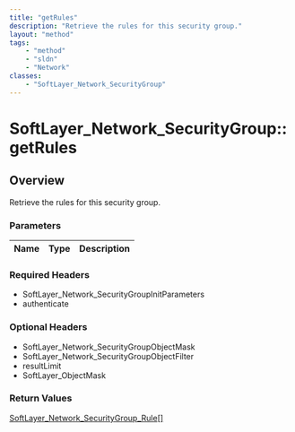 ```yaml
---
title: "getRules"
description: "Retrieve the rules for this security group."
layout: "method"
tags:
    - "method"
    - "sldn"
    - "Network"
classes:
    - "SoftLayer_Network_SecurityGroup"
---
```

# SoftLayer_Network_SecurityGroup::getRules
## Overview 
Retrieve the rules for this security group.

### Parameters 
|Name | Type | Description |
| --- | --- | --- |


### Required Headers
* SoftLayer_Network_SecurityGroupInitParameters
* authenticate

### Optional Headers
* SoftLayer_Network_SecurityGroupObjectMask
* SoftLayer_Network_SecurityGroupObjectFilter
* resultLimit
* SoftLayer_ObjectMask

### Return Values
<a href='/reference/datatypes/SoftLayer_Network_SecurityGroup_Rule'>SoftLayer_Network_SecurityGroup_Rule[] </a>

